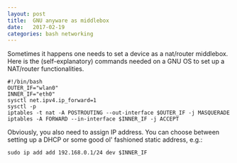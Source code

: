 ```yaml
---
layout: post
title:  GNU anyware as middlebox
date:   2017-02-19
categories: bash networking
---
```


Sometimes it happens one needs to set a device as a nat/router middlebox.
Here is the (self-explanatory) commands needed on a GNU OS to set up a NAT/router functionalities.

```
#!/bin/bash
OUTER_IF="wlan0"
INNER_IF="eth0"
sysctl net.ipv4.ip_forward=1
sysctl -p
iptables -t nat -A POSTROUTING --out-interface $OUTER_IF -j MASQUERADE  
iptables -A FORWARD --in-interface $INNER_IF -j ACCEPT
```

Obviously, you also need to assign IP address. You can choose between setting up a DHCP or some good ol' fashioned static address, e.g.:

``
sudo ip add add 192.168.0.1/24 dev $INNER_IF
``
